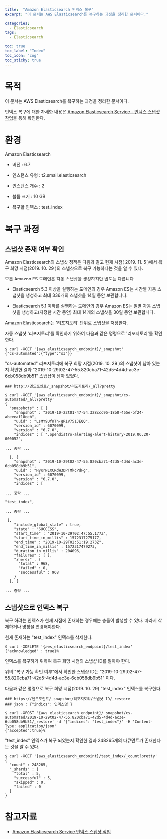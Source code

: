 ```yaml
---
title:  "Amazon Elasticsearch 인덱스 복구"
excerpt: "이 문서는 AWS Elasticsearch를 복구하는 과정을 정리한 문서이다."

categories:
  - Elasticsearch
tags:
  - Elasticsearch

toc: true
toc_label: "Index"
toc_icon: "cog"
toc_sticky: true
---  
```


목적
==

이 문서는 AWS Elasticsearch를 복구하는 과정을 정리한 문서이다.

인덱스 복구에 대한 자세한 내용은 [Amazon Elasticsearch Service - 인덱스 스냅샷 작업](https://docs.aws.amazon.com/ko_kr/elasticsearch-service/latest/developerguide/es-managedomains-snapshots.html#es-managedomains-snapshot-restore)을 통해 확인한다.

  

환경
==

Amazon Elasticsearch

*   버전 : 6.7
    
*   인스턴스 유형 : t2.small.elasticsearch
    
*   인스턴스 개수 : 2
    
*   볼륨 크기 : 10 GB
    
*   복구할 인덱스 : test_index
    

  

복구 과정
=====

스냅샷 존재 여부 확인
------------

Amazon Elasticsearch의 스냅샷 정책은 다음과 같고 현재 시점( 2019. 11. 5 )에서 복구 희망 시점(2019. 10. 29 )의 스냅샷으로 복구 가능하다는 것을 알 수 있다.

모든 Amazon ES 도메인은 자동 스냅샷을 생성하지만 빈도는 다릅니다.

*   Elasticsearch 5.3 이상을 실행하는 도메인의 경우 Amazon ES는 시간별 자동 스냅샷을 생성하고 최대 336개의 스냅샷을 14일 동안 보관합니다.
    
*   Elasticsearch 5.1 이하를 실행하는 도메인의 경우 Amazon ES는 일별 자동 스냅샷을 생성하고(지정한 시간 동안) 최대 14개의 스냅샷을 30일 동안 보관합니다.
    

  

Amazon Elasticsearch는 '리포지토리' 단위로 스냅샷을 저장한다.

자동 스냅샷 '리포지토리'를 확인하기 위하여 다음과 같은 명령으로 '리포지토리'를 확인한다.

```
$ curl -XGET '{aws_elasticsearch_endpoint}/_snapshot'
{"cs-automated":{"type":"s3"}}
```

  

"cs-automated" 리포지토리에 복구 희망 시점(2019. 10. 29 )의 스냅샷이 남아 있는지 확인한 결과 "2019-10-29t02-47-55.820cba71-42d5-4d4d-ac3e-6cb058db9b51" 스냅샵이 남아 있었다.

```
### http://엔드포인트/_snapshot/리포지토리/_all?pretty

$ curl -XGET '{aws_elasticsearch_endpoint}/_snapshot/cs-automated/_all?pretty'
{
  "snapshots" : [ {
    "snapshot" : "2019-10-22t01-47-54.328ccc95-18b0-455e-bf24-abeeeaf18eeb",
    "uuid" : "LsMY9UfnTn-gR1V751JEQQ",
    "version_id" : 6070099,
    "version" : "6.7.0",
    "indices" : [ ".opendistro-alerting-alert-history-2019.06.20-000052",

... 중략 ...

  }, {
    "snapshot" : "2019-10-29t02-47-55.820cba71-42d5-4d4d-ac3e-6cb058db9b51",
    "uuid" : "HyKrNLXCRdW3DPTMkcPdFg",
    "version_id" : 6070099,
    "version" : "6.7.0",
    "indices" : [ 

... 중략 ... 

"test_index",  

... 중략 ...

 ],
    "include_global_state" : true,
    "state" : "SUCCESS",
    "start_time" : "2019-10-29T02:47:55.177Z",
    "start_time_in_millis" : 1572317275177,
    "end_time" : "2019-10-29T02:51:19.273Z",
    "end_time_in_millis" : 1572317479273,
    "duration_in_millis" : 204096,
    "failures" : [ ],
    "shards" : {
      "total" : 968,
      "failed" : 0,
      "successful" : 968
    }
  }, {

... 중략 ...
```

  

스냅샷으로 인덱스 복구
------------

복구 하려는 인덱스가 현재 시점에 존재하는 경우에는 충돌이 발생할 수 있다. 따라서 삭제하거나 명칭을 변경해야한다.

현재 존재하는 "test_index" 인덱스를 삭제한다.

```
$ curl -XDELETE '{aws_elasticsearch_endpoint}/test_index'
{"acknowledged" : true}%

```

  

인덱스를 복구하기 위하여 복구 희망 시점의 스냅샵 ID를 알아야 한다.

위의 "복구 가능 확인 여부"에서 확인한 스냅샵 ID는 "2019-10-29t02-47-55.820cba71-42d5-4d4d-ac3e-6cb058db9b51" 이다.

  

다음과 같은 명령으로 복구 희망 시점(2019. 10. 29) "test_index" 인덱스를 복구한다.

```
### https://엔드포인트/_snapshot/리포지토리/스냅샷 ID/_restore
### json : {"indics": 인덱스명 } 

$ curl -XPOST '{aws_elasticsearch_endpoint}/_snapshot/cs-automated/2019-10-29t02-47-55.820cba71-42d5-4d4d-ac3e-6cb058db9b51/_restore' -d '{"indices": "test_index"}' -H 'Content-Type: application/json'
{"accepted":true}%
```

  

"test_index" 인덱스가 복구 되었는지 확인한 결과 248265개의 다큐먼트가 존재한다는 것을 알 수 있다.

```
$ curl -XGET '{aws_elasticsearch_endpoint}/test_index/_count?pretty'
{
  "count" : 248265,
  "_shards" : {
    "total" : 5,
    "successful" : 5,
    "skipped" : 0,
    "failed" : 0
  }
}

```

  

참고자료
====

*   [Amazon Elasticsearch Service 인덱스 스냅샷 작업](https://docs.aws.amazon.com/ko_kr/elasticsearch-service/latest/developerguide/es-managedomains-snapshots.html#es-managedomains-snapshot-restore)
